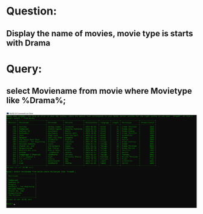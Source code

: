 # Question:
## Display the name of movies, movie type is starts with Drama

# Query:
## select Moviename from movie where Movietype like %Drama%;

![Alt Text](https://github.com/PS99003576/MySQL/blob/main/Query_1.png)<br />
